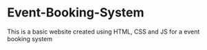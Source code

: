 # Event-Booking-System
This is a basic website created using HTML, CSS and JS for a event booking system

